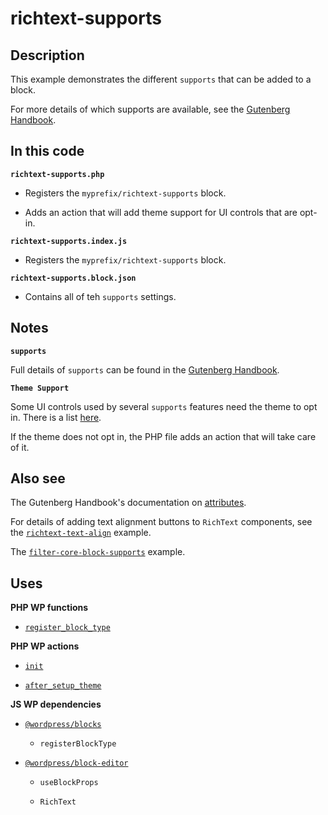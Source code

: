 # richtext-supports

## Description

This example demonstrates the different `supports` that can be added to a block.

For more details of which supports are available, see the [Gutenberg Handbook](https://developer.wordpress.org/block-editor/reference-guides/block-api/block-supports/).

## In this code

**`richtext-supports.php`**

- Registers the `myprefix/richtext-supports` block.

- Adds an action that will add theme support for UI controls that are opt-in.

**`richtext-supports.index.js`**

- Registers the `myprefix/richtext-supports` block.

**`richtext-supports.block.json`**

- Contains all of teh `supports` settings.

## Notes

**`supports`**

Full details of `supports` can be found in the [Gutenberg Handbook](https://developer.wordpress.org/block-editor/reference-guides/block-api/block-supports/).

**`Theme Support`**

Some UI controls used by several `supports` features need the theme to opt in. There is a list [here](https://developer.wordpress.org/block-editor/how-to-guides/themes/theme-json/#opt-in-into-ui-controls).

If the theme does not opt in, the PHP file adds an action that will take care of it.

## Also see

The Gutenberg Handbook's documentation on [attributes](https://developer.wordpress.org/block-editor/reference-guides/block-api/block-attributes/).

For details of adding text alignment buttons to `RichText` components, see the [`richtext-text-align`](../richtext-text-align/) example.

The [`filter-core-block-supports`](../filter-core-block-supports/) example.

## Uses

**PHP WP functions**

- [`register_block_type`](https://developer.wordpress.org/reference/functions/register_block_type/)

**PHP WP actions**

- [`init`](https://developer.wordpress.org/reference/hooks/init/)

- [`after_setup_theme`](https://developer.wordpress.org/reference/hooks/after_setup_theme/)

**JS WP dependencies**

- [`@wordpress/blocks`](https://developer.wordpress.org/block-editor/reference-guides/packages/packages-blocks/)

  - `registerBlockType`

- [`@wordpress/block-editor`](https://developer.wordpress.org/block-editor/reference-guides/packages/packages-block-editor/)

  - `useBlockProps`

  - `RichText`
